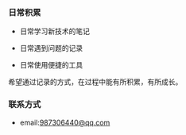 

### 日常积累

+ 日常学习新技术的笔记

+ 日常遇到问题的记录

+ 日常使用便捷的工具

希望通过记录的方式，在过程中能有所积累，有所成长。



### 联系方式

+ email:987306440@qq.com



